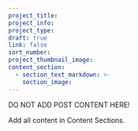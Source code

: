 ```yaml
---
project_title:
project_info:
project_type:
draft: true
link: false
sort_number:
project_thumbnail_image:
content_section:
  - section_text_markdown: >-
    section_image:
---
```

DO NOT ADD POST CONTENT HERE!

Add all content in Content Sections.